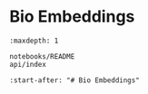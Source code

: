 # Bio Embeddings

```{toctree}
:maxdepth: 1

notebooks/README
api/index
```

```{include} ../README.md
:start-after: "# Bio Embeddings"
```
